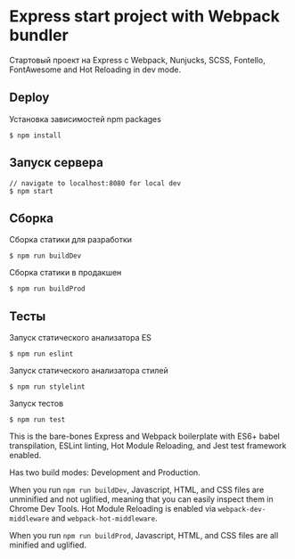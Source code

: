 Express start project with Webpack bundler
==========================================

Стартовый проект на Express c Webpack, Nunjucks, SCSS, Fontello, FontAwesome and Hot Reloading in dev mode.


Deploy
------

Установка зависимостей npm packages

    $ npm install

Запуск сервера
--------------

    // navigate to localhost:8080 for local dev
    $ npm start

Cборка
------

Сборка статики для разработки

    $ npm run buildDev

 Сборка статики в продакшен

    $ npm run buildProd

Тесты
-----

Запуск cтатического анализатора ES

    $ npm run eslint

Запуск cтатического анализатора стилей

    $ npm run stylelint

Запуск тестов

    $ npm run test


This is the bare-bones Express and Webpack boilerplate with ES6+ babel transpilation, ESLint linting, Hot Module Reloading, and Jest test framework enabled.

Has two build modes: Development and Production.

When you run `npm run buildDev`, Javascript, HTML, and CSS files are unminified and not uglified, meaning that you can easily inspect them in Chrome Dev Tools. Hot Module Reloading is enabled via `webpack-dev-middleware` and `webpack-hot-middleware`.

When you run `npm run buildProd`, Javascript, HTML, and CSS files are all minified and uglified.
